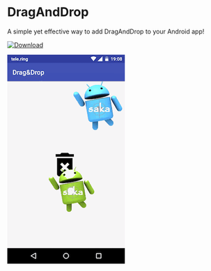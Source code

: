 # DragAndDrop
A simple yet effective way to add DragAndDrop to your Android app!

[ ![Download](https://api.bintray.com/packages/georgwolle/DragAndDrop/DragAndDrop/images/download.svg) ](https://bintray.com/georgwolle/DragAndDrop/DragAndDrop/_latestVersion)

![video of DragAndDrop in action](web/video.gif)
